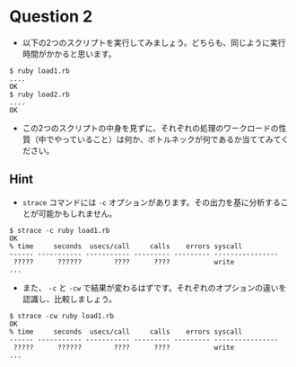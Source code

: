 # Question 2

* 以下の2つのスクリプトを実行してみましょう。どちらも、同じように実行時間がかかると思います。

```
$ ruby load1.rb
....
OK
$ ruby load2.rb
....
OK
```

* この2つのスクリプトの中身を見ずに、それぞれの処理のワークロードの性質（中でやっていること）は何か、ボトルネックが何であるか当ててみてください。

## Hint

* `strace` コマンドには `-c` オプションがあります。その出力を基に分析することが可能かもしれません。

```
$ strace -c ruby load1.rb
OK
% time     seconds  usecs/call     calls    errors syscall
------ ----------- ----------- --------- --------- ----------------
 ?????      ??????        ????      ????           write
...
```

* また、 `-c` と `-cw` で結果が変わるはずです。それぞれのオプションの違いを認識し、比較しましょう。

```
$ strace -cw ruby load1.rb
OK
% time     seconds  usecs/call     calls    errors syscall
------ ----------- ----------- --------- --------- ----------------
 ?????      ??????        ????      ????           write
...
```
